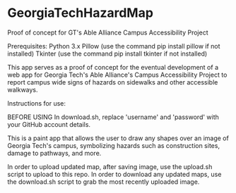 # GeorgiaTechHazardMap
Proof of concept for GT's Able Alliance Campus Accessibility Project

Prerequisites:
Python 3.x
Pillow (use the command pip install pillow if not installed)
Tkinter (use the command pip install tkinter if not installed)

This app serves as a proof of concept for the eventual development of a web app for Georgia Tech's Able Alliance's Campus Accessibility Project to report campus wide signs of hazards on sidewalks and other accessible walkways.

Instructions for use:

BEFORE USING
In download.sh, replace 'username' and 'password' with your GitHub account details.

This is a paint app that allows the user to draw any shapes over an image of Georgia Tech's campus, symbolizing hazards such as construction sites, damage to pathways, and more.

In order to upload updated map, after saving image, use the upload.sh script to upload to this repo.
In order to download any updated maps, use the download.sh script to grab the most recently uploaded image.

